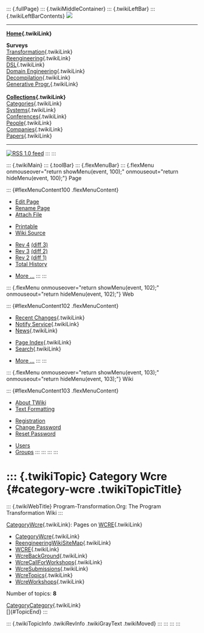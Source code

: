 ::: {.fullPage}
::: {.twikiMiddleContainer}
::: {.twikiLeftBar}
::: {.twikiLeftBarContents}
![](../pub/transformation.gif)

------------------------------------------------------------------------

**[Home](WebHome){.twikiLink}**

**Surveys**\
[Transformation](ProgramTransformation){.twikiLink}\
[Reengineering](ReengineeringWiki){.twikiLink}\
[DSL](DomainSpecificLanguages){.twikiLink}\
[Domain Engineering](DomainEngineering){.twikiLink}\
[Decompilation](DeCompilation){.twikiLink}\
[Generative Progr.](GenerativeProgrammingWiki){.twikiLink}\
\
**[Collections](CategoryCollection){.twikiLink}**\
[Categories](CategoryCategory){.twikiLink}\
[Systems](TransformationSystems){.twikiLink}\
[Conferences](TransformationConferences){.twikiLink}\
[People](TransformationPeople){.twikiLink}\
[Companies](TransformationCompanies){.twikiLink}\
[Papers](CategoryPaper){.twikiLink}

------------------------------------------------------------------------

[![](../pub/rss.gif "RSS 1.0 feed")](WebRss@skin=rss)
:::
:::

::: {.twikiMain}
::: {.toolBar}
::: {.flexMenuBar}
::: {.flexMenu onmouseover="return showMenu(event, 100);" onmouseout="return hideMenu(event, 100);"}
Page

::: {#flexMenuContent100 .flexMenuContent}
-   [Edit
    Page](http://www.program-transformation.org/edit/Transform/CategoryWcre?t=1536826312)
-   [Rename
    Page](http://www.program-transformation.org/rename/Transform/CategoryWcre)
-   [Attach
    File](http://www.program-transformation.org/attach/Transform/CategoryWcre)

<!-- -->

-   [Printable](http://www.program-transformation.org/view/Transform/CategoryWcre?skin=print.pattern)
-   [Wiki
    Source](http://www.program-transformation.org/view/Transform/CategoryWcre?skin=text&raw=on&contenttype=text/plain)

<!-- -->

-   [Rev
    4](http://www.program-transformation.org/view/Transform/CategoryWcre?rev=1.4)
    [(diff 3)](http://www.program-transformation.org/rdiff/Transform/CategoryWcre?rev1=1.4&rev2=1.3)
-   [Rev
    3](http://www.program-transformation.org/view/Transform/CategoryWcre?rev=1.3)
    [(diff 2)](http://www.program-transformation.org/rdiff/Transform/CategoryWcre?rev1=1.3&rev2=1.2)
-   [Rev
    2](http://www.program-transformation.org/view/Transform/CategoryWcre?rev=1.2)
    [(diff 1)](http://www.program-transformation.org/rdiff/Transform/CategoryWcre?rev1=1.2&rev2=1.1)
-   [Total
    History](http://www.program-transformation.org/rdiff/Transform/CategoryWcre)

<!-- -->

-   [More
    \...](http://www.program-transformation.org/oops/Transform/CategoryWcre?template=oopsmore&param1=1.4&param2=1.4)
:::
:::

::: {.flexMenu onmouseover="return showMenu(event, 102);" onmouseout="return hideMenu(event, 102);"}
Web

::: {#flexMenuContent102 .flexMenuContent}
-   [Recent Changes](WebChanges){.twikiLink}
-   [Notify Service](WebNotify){.twikiLink}
-   [News](WebNews){.twikiLink}

<!-- -->

-   [Page Index](WebIndex){.twikiLink}
-   [Search](WebSearch){.twikiLink}

<!-- -->

-   [More
    \...](http://www.program-transformation.org/oops/Transform/CategoryWcre?template=oopsmore&param1=1.4&param2=1.4)
:::
:::

::: {.flexMenu onmouseover="return showMenu(event, 103);" onmouseout="return hideMenu(event, 103);"}
Wiki

::: {#flexMenuContent103 .flexMenuContent}
-   [About
    TWiki](http://www.program-transformation.org/view/TWiki/WebHome)
-   [Text
    Formatting](http://www.program-transformation.org/view/TWiki/TextFormattingRules)

<!-- -->

-   [Registration](http://www.program-transformation.org/view/TWiki/TWikiRegistration)
-   [Change
    Password](http://www.program-transformation.org/view/TWiki/ChangePassword)
-   [Reset
    Password](http://www.program-transformation.org/view/TWiki/ResetPassword)

<!-- -->

-   [Users](http://www.program-transformation.org/view/Main/TWikiUsers)
-   [Groups](http://www.program-transformation.org/view/Main/TWikiGroups)
:::
:::
:::
:::

::: {.twikiTopic}
Category Wcre {#category-wcre .twikiTopicTitle}
=============

::: {.twikiWebTitle}
Program-Transformation.Org: The Program Transformation Wiki
:::

[CategoryWcre](CategoryWcre){.twikiLink}: Pages on
[WCRE](WCRE){.twikiLink}

-   [CategoryWcre](CategoryWcre){.twikiLink}
-   [ReengineeringWikiSiteMap](ReengineeringWikiSiteMap){.twikiLink}
-   [WCRE](WCRE){.twikiLink}
-   [WcreBackGround](WcreBackGround){.twikiLink}
-   [WcreCallForWorkshops](WcreCallForWorkshops){.twikiLink}
-   [WcreSubmissions](WcreSubmissions){.twikiLink}
-   [WcreTopics](WcreTopics){.twikiLink}
-   [WcreWorkshops](WcreWorkshops){.twikiLink}

Number of topics: **8**

[CategoryCategory](CategoryCategory){.twikiLink}\
[]{#TopicEnd}
:::

::: {.twikiTopicInfo .twikiRevInfo .twikiGrayText .twikiMoved}
:::
:::
:::
:::
